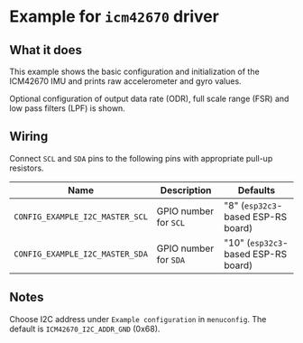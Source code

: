 # Example for `icm42670` driver

## What it does

This example shows the basic configuration and initialization of the ICM42670 IMU and prints raw accelerometer and gyro values.

Optional configuration of output data rate (ODR), full scale range (FSR) and low pass filters (LPF) is shown.


## Wiring

Connect `SCL` and `SDA` pins to the following pins with appropriate pull-up
resistors.

| Name | Description | Defaults |
|------|-------------|----------|
| `CONFIG_EXAMPLE_I2C_MASTER_SCL` | GPIO number for `SCL` | "8" (`esp32c3`-based ESP-RS board) | "5" for `esp8266`, "6" for `esp32c3`, "19" for `esp32`, `esp32s2`, and `esp32s3` |
| `CONFIG_EXAMPLE_I2C_MASTER_SDA` | GPIO number for `SDA` | "10" (`esp32c3`-based ESP-RS board) | "4" for `esp8266`, "5" for `esp32c3`, "18" for `esp32`, `esp32s2`, and `esp32s3` |

## Notes

Choose I2C address under `Example configuration` in `menuconfig`. The default is
`ICM42670_I2C_ADDR_GND` (0x68).
